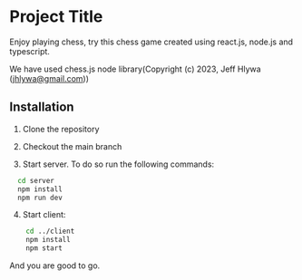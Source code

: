 
# Project Title

Enjoy playing chess, try this chess game created using react.js, node.js and typescript.

We have used chess.js node library(Copyright (c) 2023, Jeff Hlywa (jhlywa@gmail.com))

## Installation

1. Clone the repository
2. Checkout the main branch

3. Start server. To do so run the following commands:
```bash
  cd server
  npm install 
  npm run dev
```

4. Start client:
```bash
    cd ../client
    npm install
    npm start
```
And you are good to go.
